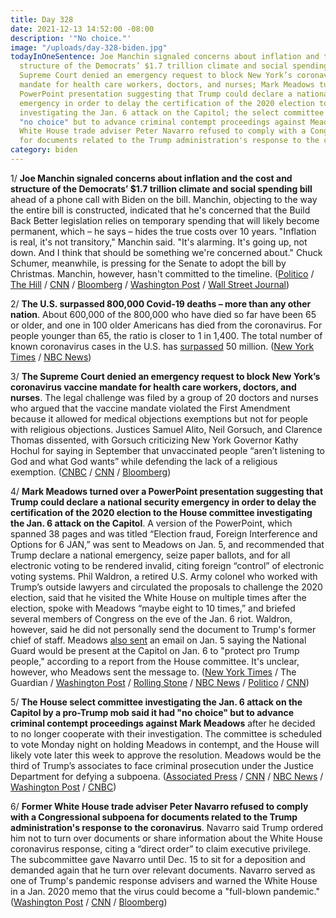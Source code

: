 ```yaml
---
title: Day 328
date: 2021-12-13 14:52:00 -08:00
description: '"No choice."'
image: "/uploads/day-328-biden.jpg"
todayInOneSentence: Joe Manchin signaled concerns about inflation and the cost and
  structure of the Democrats’ $1.7 trillion climate and social spending bill; the
  Supreme Court denied an emergency request to block New York’s coronavirus vaccine
  mandate for health care workers, doctors, and nurses; Mark Meadows turned over a
  PowerPoint presentation suggesting that Trump could declare a national security
  emergency in order to delay the certification of the 2020 election to House committee
  investigating the Jan. 6 attack on the Capitol; the select committee said it had
  "no choice" but to advance criminal contempt proceedings against Meadows; and former
  White House trade adviser Peter Navarro refused to comply with a Congressional subpoena
  for documents related to the Trump administration's response to the coronavirus.
category: biden
---
```


1/ **Joe Manchin signaled concerns about inflation and the cost and structure of the Democrats’ $1.7 trillion climate and social spending bill** ahead of a phone call with Biden on the bill. Manchin, objecting to the way the entire bill is constructed, indicated that he's concerned that the Build Back Better legislation relies on temporary spending that will likely become permanent, which – he says – hides the true costs over 10 years. "Inflation is real, it's not transitory," Manchin said. "It's alarming. It's going up, not down. And I think that should be something we're concerned about." Chuck Schumer, meanwhile, is pressing for the Senate to adopt the bill by Christmas. Manchin, however, hasn't committed to the timeline. ([Politico](https://www.politico.com/news/2021/12/13/manchin-fiscal-concerns-524158) / [The Hill](https://thehill.com/homenews/senate/585557-manchin-raises-inflation-concerns-ahead-of-pivotal-biden-talk) / [CNN](https://www.cnn.com/2021/12/13/politics/joe-manchin-congress-social-safety-net-bill/) / [Bloomberg](https://www.bloomberg.com/news/articles/2021-12-13/manchin-leaves-door-open-to-biden-plan-cites-inflation-worries?sref=MIBMEEoj) / [Washington Post](https://www.washingtonpost.com/us-policy/2021/12/13/senate-biden-manchin-spending/) / [Wall Street Journal](https://www.wsj.com/articles/biden-aims-to-win-pivotal-democrats-support-for-2-trillion-spending-plan-11639341192))

2/ **The U.S. surpassed 800,000 Covid-19 deaths – more than any other nation**. About 600,000 of the 800,000 who have died so far have been 65 or older, and one in 100 older Americans has died from the coronavirus. For people younger than 65, the ratio is closer to 1 in 1,400. The total number of known coronavirus cases in the U.S. has [surpassed](https://www.nytimes.com/live/2021/12/13/world/covid-omicron-vaccines#50-million-covid-cases) 50 million. ([New York Times](https://www.nytimes.com/2021/12/13/us/covid-deaths-elderly-americans.html) / [NBC News](https://www.nbcnews.com/news/us-news/least-800000-americans-died-covid-rcna8380))

3/ **The Supreme Court denied an emergency request to block New York’s coronavirus vaccine mandate for health care workers, doctors, and nurses**. The legal challenge was filed by a group of 20 doctors and nurses who argued that the vaccine mandate violated the First Amendment because it allowed for medical objections exemptions but not for people with religious objections. Justices Samuel Alito, Neil Gorsuch, and Clarence Thomas dissented, with Gorsuch criticizing New York Governor Kathy Hochul for saying in September that unvaccinated people “aren’t listening to God and what God wants” while defending the lack of a religious exemption. ([CNBC](https://www.cnbc.com/2021/12/13/supreme-court-rejects-bid-to-block-covid-vaccine-mandate-for-ny-health-workers.html) / [CNN](https://www.cnn.com/2021/12/13/politics/supreme-court-new-york-vaccine-mandate/index.html) / [Bloomberg](https://www.bloomberg.com/news/articles/2021-12-13/high-court-allows-vaccine-mandate-for-n-y-health-care-workers?sref=MIBMEEoj))

4/ **Mark Meadows turned over a PowerPoint presentation suggesting that Trump could declare a national security emergency in order to delay the certification of the 2020 election to the House committee investigating the Jan. 6 attack on the Capitol**. A version of the PowerPoint, which spanned 38 pages and was titled “Election fraud, Foreign Interference and Options for 6 JAN,” was sent to Meadows on Jan. 5, and recommended that Trump declare a national emergency, seize paper ballots, and for all electronic voting to be rendered invalid, citing foreign “control” of electronic voting systems. Phil Waldron, a retired U.S. Army colonel who worked with Trump’s outside lawyers and circulated the proposals to challenge the 2020 election, said that he visited the White House on multiple times after the election, spoke with Meadows “maybe eight to 10 times,” and briefed several members of Congress on the eve of the Jan. 6 riot. Waldron, however, said he did not personally send the document to Trump's former chief of staff. Meadows [also sent](https://www.nytimes.com/2021/12/12/us/politics/mark-meadows-capitol-attack.html) an email on Jan. 5 saying the National Guard would be present at the Capitol on Jan. 6 to "protect pro Trump people," according to a report from the House committee. It's unclear, however, who Meadows sent the message to. ([New York Times](https://www.nytimes.com/2021/12/10/us/politics/capitol-attack-meadows-powerpoint.html) / The Guardian / [Washington Post](https://www.washingtonpost.com/investigations/phil-waldron-mark-meadows-powerpoint/2021/12/11/4ea67938-59df-11ec-9a18-a506cf3aa31d_story.html) / [Rolling Stone](https://www.rollingstone.com/politics/politics-news/mark-meadows-overturn-election-results-jan-6-committee-1269532/) / [NBC News](https://www.nbcnews.com/politics/congress/white-house-official-allegedly-said-national-guard-troops-protect-trum-rcna8530) / [Politico](https://www.politico.com/news/2021/12/12/meadows-jan-6-national-guard-trump-524133) / [CNN](https://www.cnn.com/2021/12/12/politics/mark-meadows-january-committee-contempt-of-congress-resolution/index.html))

5/ **The House select committee investigating the Jan. 6 attack on the Capitol by a pro-Trump mob said it had "no choice" but to advance criminal contempt proceedings against Mark Meadows** after he decided to no longer cooperate with their investigation. The committee is scheduled to vote Monday night on holding Meadows in contempt, and the House will likely vote later this week to approve the resolution. Meadows would be the third of Trump’s associates to face criminal prosecution under the Justice Department for defying a subpoena. ([Associated Press](https://apnews.com/article/steve-bannon-donald-trump-presidential-elections-capitol-siege-elections-e59a77b5b4259276163219f009ab6459) / [CNN](https://www.cnn.com/2021/12/13/politics/january-6-meadows-contempt-report-vote/index.html) / [NBC News](https://www.nbcnews.com/politics/congress/mark-meadows-lawyer-argues-against-contempt-charges-ahead-jan-6-n1285840) / [Washington Post](https://www.washingtonpost.com/politics/jan-6-house-meadows-subpoena/2021/12/13/271713a6-5c1d-11ec-bda6-25c1f558dd09_story.html) / [CNBC](https://www.cnbc.com/2021/12/13/house-jan-6-probe-sheds-light-on-trump-aide-mark-meadows-records-before-contempt-vote.html))

6/ **Former White House trade adviser Peter Navarro refused to comply with a Congressional subpoena for documents related to the Trump administration's response to the coronavirus**. Navarro said Trump ordered him not to turn over documents or share information about the White House coronavirus response, citing a “direct order” to claim executive privilege. The subcommittee gave Navarro until Dec. 15 to sit for a deposition and demanded again that he turn over relevant documents. Navarro served as one of Trump's pandemic response advisers and warned the White House in a Jan. 2020 memo that the virus could become a "full-blown pandemic." ([Washington Post](https://www.washingtonpost.com/health/2021/12/11/navarro-defies-democrats-subpoena-coronavirus-response/) / [CNN](https://www.cnn.com/2021/12/11/politics/peter-navarro-documents-covid-19-probe/index.html) / [Bloomberg](https://www.bloomberg.com/news/articles/2021-12-11/former-trump-trade-aide-navarro-gets-subpoena-warning-from-panel?sref=MIBMEEoj))